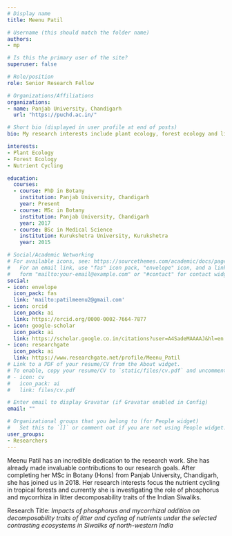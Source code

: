 ```yaml
---
# Display name
title: Meenu Patil

# Username (this should match the folder name)
authors:
- mp

# Is this the primary user of the site?
superuser: false

# Role/position
role: Senior Research Fellow

# Organizations/Affiliations
organizations:
- name: Panjab University, Chandigarh
  url: "https://puchd.ac.in/"

# Short bio (displayed in user profile at end of posts)
bio: My research interests include plant ecology, forest ecology and litter decomposition.

interests:
- Plant Ecology
- Forest Ecology
- Nutrient Cycling

education:
  courses:
  - course: PhD in Botany
    institution: Panjab University, Chandigarh
    year: Present
  - course: MSc in Botany
    institution: Panjab University, Chandigarh
    year: 2017
  - course: BSc in Medical Science
    institution: Kurukshetra University, Kurukshetra
    year: 2015

# Social/Academic Networking
# For available icons, see: https://sourcethemes.com/academic/docs/page-builder/#icons
#   For an email link, use "fas" icon pack, "envelope" icon, and a link in the
#   form "mailto:your-email@example.com" or "#contact" for contact widget.
social:
- icon: envelope
  icon_pack: fas
  link: 'mailto:patilmeenu2@gmail.com'
- icon: orcid
  icon_pack: ai
  link: https://orcid.org/0000-0002-7664-7877
- icon: google-scholar
  icon_pack: ai
  link: https://scholar.google.co.in/citations?user=A4SadeMAAAAJ&hl=en
- icon: researchgate
  icon_pack: ai
  link: https://www.researchgate.net/profile/Meenu_Patil
# Link to a PDF of your resume/CV from the About widget.
# To enable, copy your resume/CV to `static/files/cv.pdf` and uncomment the lines below.
# - icon: cv
#   icon_pack: ai
#   link: files/cv.pdf

# Enter email to display Gravatar (if Gravatar enabled in Config)
email: ""

# Organizational groups that you belong to (for People widget)
#   Set this to `[]` or comment out if you are not using People widget.
user_groups:
- Researchers
---
```


Meenu Patil has an incredible dedication to the research work. She has already made invaluable contributions to our research goals. After completing her MSc in Botany (Hons) from Panjab University, Chandigarh, she has joined us in 2018. Her research interests focus the nutrient cycling in tropical forests and currently she is investigating the role of phosphorus and mycorrhiza in litter decomposability traits of the Indian Siwaliks.

Research Title: *Impacts of phosphorus and mycorrhizal addition on decomposability traits of litter and cycling of nutrients under the selected contrasting ecosystems in Siwaliks of north-western India*
